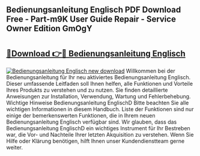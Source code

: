 ## Bedienungsanleitung Englisch PDF Download Free - Part-m9K User Guide Repair - Service Owner Edition GmOgY

# <h2><a href="http://df0yyqw.blite.top/?on=Bedienungsanleitung+Englisch">🔗Download 👉🔴 Bedienungsanleitung Englisch</a></h2>

[![Bedienungsanleitung Englisch new download](https://i.imgur.com/lujVjoI.png)](http://df0yyqw.blite.top/?on=Bedienungsanleitung+Englisch)
Willkommen bei der Bedienungsanleitung für Ihr neu aktiviertes Bedienungsanleitung Englisch. Dieser umfassende Leitfaden soll Ihnen helfen, alle Funktionen und Vorteile Ihres Produkts zu verstehen und zu nutzen. Sie finden detaillierte Anweisungen zur Installation, Verwendung, Wartung und Fehlerbehebung. Wichtige Hinweise Bedienungsanleitung EnglischD Bitte beachten Sie alle wichtigen Informationen in diesem Handbuch. Liste der Funktionen sind nur einige der bemerkenswerten Funktionen, die in Ihrem neuen Bedienungsanleitung Englisch verfügbar sind. Wir glauben, dass das Bedienungsanleitung EnglischD ein wichtiges Instrument für Ihr Bestreben war, die Vor- und Nachteile Ihrer letzten Akquisition zu verstehen. Wenn Sie Hilfe oder Klärung benötigen, hilft Ihnen unser Kundendienstteam gerne weiter.
